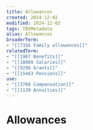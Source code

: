 ```yaml
---
title: Allowances
created: 2024-12-02
modified: 2024-12-02
tags: TBSMetadata
alias: Allowances
broaderTerm:
- "[[7356 Family allowances]]"
relatedTerm:
- "[[1967 Benefits]]"
- "[[18089 Salaries]]"
- "[[9298 Grants]]"
- "[[15443 Pensions]]"
use:
- "[[3760 Compensation]]"
- "[[1139 Annuities]]"
---
```

# Allowances
